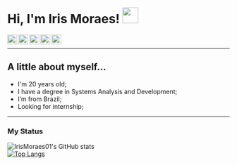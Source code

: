 # Hi, I'm Iris Moraes! <img src="https://github.com/TheDudeThatCode/TheDudeThatCode/blob/master/Assets/Hi.gif" width="36px">

<a target="_blank" href="https://linkedin.com/in/iris-de-jesus-moraes-1403b5189">
  <img align="left" alt="LinkdeIN" width="22px" src="https://cdn.jsdelivr.net/npm/simple-icons@v3/icons/linkedin.svg" />
</a>
<a target="_blank" href="https://api.whatsapp.com/send?phone=5511973644902">
  <img align="left" alt="Whatsapp" width="22px" src="https://cdn.jsdelivr.net/npm/simple-icons@v3/icons/whatsapp.svg" />
</a>
<a target="_blank" href="https://www.instagram.com/iris_moraess2/">
  <img align="left" alt="Instagram" width="22px" src="https://cdn.jsdelivr.net/npm/simple-icons@v3/icons/instagram.svg" />
</a>
<a target="_blank" href="mailto:irisdejesusmoraes01@gmail.com">
  <img align="left" alt="Gmail" width="22px" src="https://cdn.jsdelivr.net/npm/simple-icons@v3/icons/gmail.svg" />
</a>
<a target="_blank" href="https://www.facebook.com/iris.jesusmorais/">
  <img align="left" alt="Facebook" width="22px" src="https://cdn.jsdelivr.net/npm/simple-icons@v3/icons/facebook.svg" />
</a>
<br />

----

## A little about myself...

- I'm 20 years old;
- I have a degree in Systems Analysis and Development;
- I’m from Brazil;
- Looking for internship; 

----

### My Status

![IrisMoraes01's GitHub stats](https://github-readme-stats.vercel.app/api?username=IrisMoraes01&show_icons=true&theme=radical)
<br />
[![Top Langs](https://github-readme-stats.vercel.app/api/top-langs/?username=IrisMoraes01&layout=compact&theme=radical)](https://github.com/IrisMoraes01/github-readme-stats)
